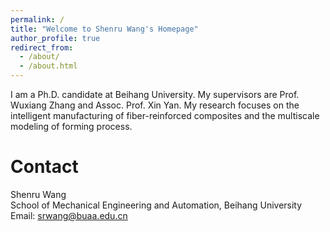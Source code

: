 ```yaml
---
permalink: /
title: "Welcome to Shenru Wang's Homepage"
author_profile: true
redirect_from: 
  - /about/
  - /about.html
---
```


I am a Ph.D. candidate at Beihang University. My supervisors are Prof. Wuxiang Zhang and Assoc. Prof. Xin Yan. My research focuses on the intelligent manufacturing of fiber-reinforced composites and the multiscale modeling of forming process.

Contact
======
Shenru Wang <br>
School of Mechanical Engineering and Automation, Beihang University <br>
Email: srwang@buaa.edu.cn